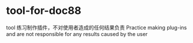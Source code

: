 # tool-for-doc88
tool
练习制作插件，不对使用者造成的任何结果负责
Practice making plug-ins and are not responsible for any results caused by the user
